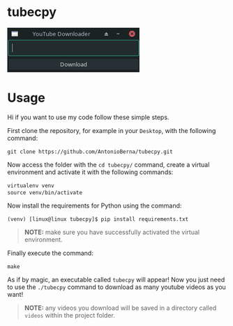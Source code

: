# tubecpy

![](imgs/tubecpy.png)

# Usage
Hi if you want to use my code follow these simple steps.

First clone the repository, for example in your ```Desktop```, with the following command:

```
git clone https://github.com/AntonioBerna/tubecpy.git
```
Now access the folder with the ```cd tubecpy/``` command, create a virtual environment and activate it with the following commands:

```
virtualenv venv
source venv/bin/activate
```

Now install the requirements for Python using the command:

```
(venv) [linux@linux tubecpy]$ pip install requirements.txt
```

>**NOTE:** make sure you have successfully activated the virtual environment.


Finally execute the command:

```
make
```

As if by magic, an executable called ```tubecpy``` will appear! Now you just need to use the ```./tubecpy``` command to download as many youtube videos as you want!

>**NOTE:** any videos you download will be saved in a directory called ```videos``` within the project folder.
